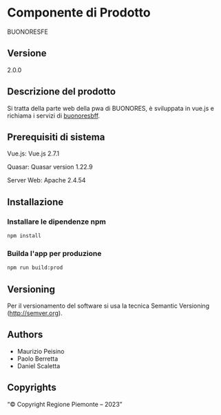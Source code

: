 
# Componente di Prodotto

BUONORESFE

## Versione

2.0.0

## Descrizione del prodotto

Si tratta della parte web della pwa di BUONORES, è sviluppata in vue.js e richiama i servizi di [buonoresbff](../buonoresbff).


## Prerequisiti di sistema

Vue.js:
Vue.js 2.7.1

Quasar:
Quasar version 1.22.9

Server Web:
Apache 2.4.54


## Installazione

### Installare le dipendenze npm
```bash
npm install
```


### Builda l'app per produzione
```bash
npm run build:prod
```

## Versioning

Per il versionamento del software si usa la tecnica Semantic Versioning (http://semver.org).

## Authors

* Maurizio Peisino
* Paolo Berretta
* Daniel Scaletta


## Copyrights

“© Copyright Regione Piemonte – 2023”
